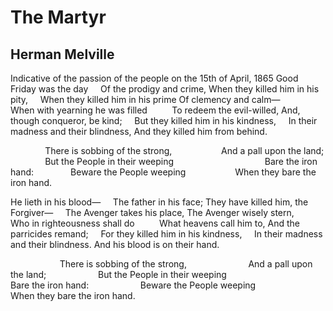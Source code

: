 # The Martyr
## Herman Melville
Indicative of the passion of the people
on the 15th of April, 1865
Good Friday was the day
    Of the prodigy and crime,
When they killed him in his pity,
    When they killed him in his prime
Of clemency and calm—
         When with yearning he was filled
         To redeem the evil-willed,
And, though conqueror, be kind;
    But they killed him in his kindness,
    In their madness and their blindness,
And they killed him from behind.

              There is sobbing of the strong,
                   And a pall upon the land;
              But the People in their weeping
                                    Bare the iron hand:
              Beware the People weeping
                   When they bare the iron hand.

He lieth in his blood—
    The father in his face;
They have killed him, the Forgiver—
    The Avenger takes his place,
The Avenger wisely stern,
         Who in righteousness shall do
         What heavens call him to,
And the parricides remand;
    For they killed him in his kindness,
    In their madness and their blindness.
And his blood is on their hand.

                    There is sobbing of the strong,
                        And a pall upon the land;
                    But the People in their weeping
                                    Bare the iron hand:
                    Beware the People weeping
                        When they bare the iron hand.